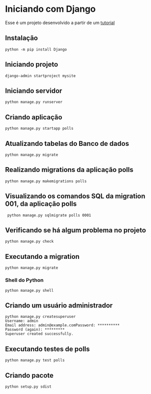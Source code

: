 # Iniciando com Django
Esse é um projeto desenvolvido a partir de um [tutorial](https://docs.djangoproject.com/pt-br/3.1/intro/tutorial01/)

## Instalação
```
python -m pip install Django
```
## Iniciando projeto
```
django-admin startproject mysite
```
## Iniciando servidor
```
python manage.py runserver
```
## Criando aplicação
```
python manage.py startapp polls
```
## Atualizando tabelas do Banco de dados
```
python manage.py migrate
```
## Realizando migrations da aplicação polls
```
python manage.py makemigrations polls 
```
## Visualizando os comandos SQL da migration 001, da aplicação polls
```
 python manage.py sqlmigrate polls 0001 
```
## Verificando se há algum problema no projeto
```
python manage.py check 
```
## Executando a migration
```
python manage.py migrate
```
### Shell do Python
```
python manage.py shell 
```
## Criando um usuário administrador
```
python manage.py createsuperuser
Username: admin
Email address: admin@example.comPassword: **********
Password (again): *********
Superuser created successfully. 
```

## Executando testes de polls
```
python manage.py test polls 
```

## Criando pacote
```
python setup.py sdist
```
